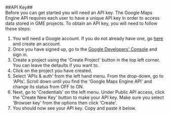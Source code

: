 ##API Key##  
Before you can get started you will need an API key. The Google Maps Engine API requires each user to have a unique API key in order to access data stored in GME projects. To obtain an API key, you will need to follow these steps:  
1. You will need a Google account. If you do not already have one, go [here](https://accounts.google.com/SignUp) and create an account.  
2. Once you have signed up, go to the [Google Developers' Console](https://cloud.google.com/console) and sign in.  
3. Create a project using the 'Create Project' button in the top left corner. You can leave the defaults if you want to.  
4. Click on the project you have created.
5. Select 'APIs & auth' from the left hand menu. From the drop-down, go to 'APIs'. Scroll down until you find the 'Google Maps Engine API' and change its status from OFF to ON.  
6. Next, go to 'Credentials' on the left menu. Under Public API access, click the 'Create New Key' button to make your API key. Make sure you select 'Browser key' from the options then click 'Create'.  
7. You should now see your API key. Copy and paste it below.  
